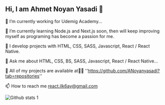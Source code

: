 ## Hi, I am Ahmet Noyan Yasadi 👋


🔭 I’m currently working for Udemig Academy...

🌱 I’m currently learning Node.js and Next.js soon, then will keep improving myself as programing has become a passion for me.

🔮 I develop projects with HTML, CSS, SASS, Javascript, React / React Native.

💬 Ask me about HTML, CSS, BS, SASS, Javascript, React / React Native...

👀 All of my projects are available at👨‍💻 ''https://github.com/ANoyanyasadi?tab=repositories''

📫 How to reach me react.ilk6ay@gmail.com

![Github stats 1](https://github-readme-stats.vercel.app/api?username=ANoyanyasadi&show_icons=true&theme=gradient) 


